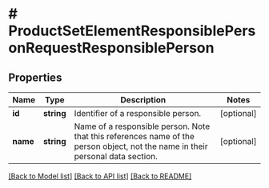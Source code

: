 # # ProductSetElementResponsiblePersonRequestResponsiblePerson

## Properties

Name | Type | Description | Notes
------------ | ------------- | ------------- | -------------
**id** | **string** | Identifier of a responsible person. | [optional]
**name** | **string** | Name of a responsible person. Note that this references name of the person object, not the name in their personal data section. | [optional]

[[Back to Model list]](../../README.md#models) [[Back to API list]](../../README.md#endpoints) [[Back to README]](../../README.md)
